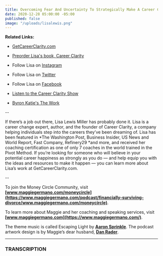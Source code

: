 ```yaml
---
title: Overcoming Fear And Uncertainty To Strategically Make A Career Change
date: 2020-12-28 05:00:00 -05:00
published: false
image: "/uploads/lisalewis.png"
---
```


**Related Links:**

* [GetCareerClarity.com](GetCareerClarity.com)

* [Preorder Lisa's book, Career Clarity](https://getcareerclarity.com/order/)

* Follow Lisa on [Instagram](https://www.instagram.com/careerclarity/)

* Follow Lisa on [Twitter](https://twitter.com/careerclarity)

* Follow Lisa on [Facebook](https://www.facebook.com/TheCareerClarityShow)

* [Listen to the Career Clarity Show](https://getcareerclarity.com/podcast/)

* [Byron Katie's The Work](https://thework.com/instruction-the-work-byron-katie/)

--

If there’s a job out there, Lisa Lewis Miller has probably done it. Lisa is a career change expert, author, and the founder of Career Clarity, a company helping individuals step into the careers they’ve been dreaming of. Lisa has been featured in *The Washington Post, Business Insider, US News and World Report, Fast Company, Refinery29 *and more, and received her coaching certification as one of only 7 coaches in the world trained in the Pivot Method. If you’re looking for someone who will believe in your potential career happiness as strongly as you do — and help equip you with the ideas and resources to make it happen — you can learn more about Lisa’s work at GetCareerClarity.com.

--

To join the Money Circle Community, visit **[www.maggiegermano.com/moneycircle](https://www.maggiegermano.com/podcast/financially-surviving-divorce/www.maggiegermano.com/moneycircle)**.

To learn more about Maggie and her coaching and speaking services, visit **[www.maggiegermano.com](https://www.maggiegermano.com/)**.

The theme music is called Escaping Light by **[Aaron Sprinkle](http://aaronsprinklemusic.com/)**. The podcast artwork design is by Maggie’s dear husband, **[Dan Rader](https://danrdesign.com/)**.

---

### TRANSCRIPTION